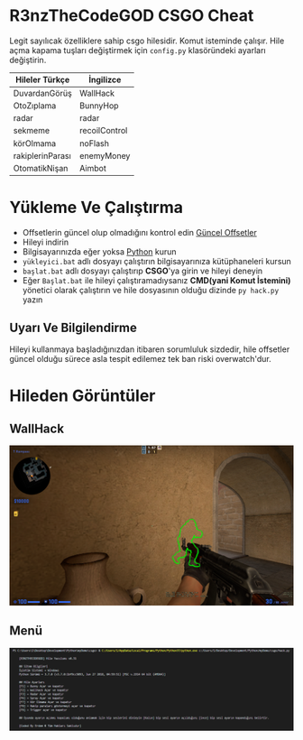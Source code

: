 # R3nzTheCodeGOD CSGO Cheat
Legit sayılıcak özelliklere sahip csgo hilesidir. Komut isteminde çalışır. Hile açma kapama tuşları değiştirmek için `config.py` klasöründeki ayarları değiştirin.

|Hileler Türkçe|İngilizce|
|-|-|
|DuvardanGörüş|WallHack|
|OtoZıplama|BunnyHop|
|radar|radar|
|sekmeme|recoilControl|
|körOlmama|noFlash|
|rakiplerinParası|enemyMoney|
|OtomatikNişan|Aimbot|

# Yükleme Ve Çalıştırma
+ Offsetlerin güncel olup olmadığını kontrol edin [Güncel Offsetler](https://github.com/frk1/hazedumper/blob/master/csgo.hpp)
+ Hileyi indirin
+ Bilgisayarınızda eğer yoksa [Python]() kurun
+ `yükleyici.bat` adlı dosyayı çalıştırın bilgisayarınıza kütüphaneleri kursun
+ `başlat.bat` adlı dosyayı çalıştırıp **CSGO**'ya girin ve hileyi deneyin
+ Eğer `Başlat.bat` ile hileyi çalıştıramadıysanız **CMD(yani Komut İstemini)** yönetici olarak çalıştırın ve hile dosyasının olduğu dizinde `py hack.py` yazın

## Uyarı Ve Bilgilendirme
Hileyi kullanmaya başladığınızdan itibaren sorumluluk sizdedir, hile offsetler güncel olduğu sürece asla tespit edilemez tek ban riski overwatch'dur.

# Hileden Görüntüler
## WallHack

<img src='assets/0.png'>

## Menü

<img src='assets/1.png'>
  



